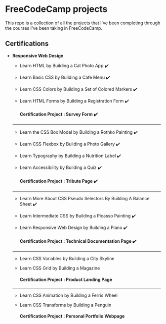# FreeCodeCamp projects

This repo is a collection of all the projects that I've been completing through the courses I've been taking in FreeCodeCamp.

## Certifications

- **Responsive Web Design**
    - Learn HTML by Building a Cat Photo App ✔️
    - Learn Basic CSS by Building a Cafe Menu ✔️
    - Learn CSS Colors by Building a Set of Colored Markers ✔️
    - Learn HTML Forms by Building a Registration Form ✔️
        
       #### Certification Project : **Survey Form** ✔️
    ----------------------------------------------------------

    - Learn the CSS Box Model by Building a Rothko Painting ✔️
    - Learn CSS Flexbox by Building a Photo Gallery ✔️
    - Learn Typography by Building a Nutrition Label ✔️
    - Learn Accessibility by Building a Quiz ✔️
    
        #### Certification Project : **Tribute Page** ✔️
    ----------------------------------------------------------

    - Learn More About CSS Pseudo Selectors By Building A Balance Sheet ✔️
    - Learn Intermediate CSS by Building a Picasso Painting ✔️
    - Learn Responsive Web Design by Building a Piano ✔️

        #### Certification Project : **Technical Documentation Page** ✔️
    ----------------------------------------------------------
    
    - Learn CSS Variables by Building a City Skyline 
    - Learn CSS Grid by Building a Magazine

        #### Certification Project : **Product Landing Page**
    ----------------------------------------------------------

    - Learn CSS Animation by Building a Ferris Wheel
    - Learn CSS Transforms by Building a Penguin

        #### Certification Project : **Personal Portfolio Webpage**
